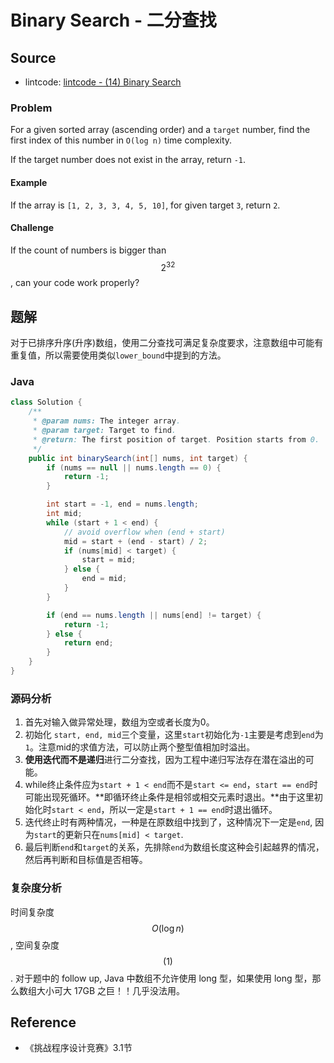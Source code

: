 # Binary Search - 二分查找

## Source

- lintcode: [lintcode - (14) Binary Search](http://www.lintcode.com/en/problem/binary-search/)

### Problem

For a given sorted array (ascending order) and a `target` number, find the
first index of this number in `O(log n)` time complexity.

If the target number does not exist in the array, return `-1`.

#### Example

If the array is `[1, 2, 3, 3, 4, 5, 10]`, for given target `3`, return `2`.

#### Challenge

If the count of numbers is bigger than $$2^{32}$$, can your code work properly?

## 题解

对于已排序升序(升序)数组，使用二分查找可满足复杂度要求，注意数组中可能有重复值，所以需要使用类似`lower_bound`中提到的方法。

### Java

```java
class Solution {
    /**
     * @param nums: The integer array.
     * @param target: Target to find.
     * @return: The first position of target. Position starts from 0.
     */
    public int binarySearch(int[] nums, int target) {
        if (nums == null || nums.length == 0) {
            return -1;
        }

        int start = -1, end = nums.length;
        int mid;
        while (start + 1 < end) {
            // avoid overflow when (end + start)
            mid = start + (end - start) / 2;
            if (nums[mid] < target) {
                start = mid;
            } else {
                end = mid;
            }
        }

        if (end == nums.length || nums[end] != target) {
            return -1;
        } else {
            return end;
        }
    }
}

```

### 源码分析

1. 首先对输入做异常处理，数组为空或者长度为0。
2. 初始化 `start, end, mid`三个变量，这里`start`初始化为`-1`主要是考虑到`end`为`1`。注意mid的求值方法，可以防止两个整型值相加时溢出。
3. **使用迭代而不是递归**进行二分查找，因为工程中递归写法存在潜在溢出的可能。
4. while终止条件应为`start + 1 < end`而不是`start <= end`，`start == end`时可能出现死循环。**即循环终止条件是相邻或相交元素时退出。**由于这里初始化时`start < end`，所以一定是`start + 1 == end`时退出循环。
5. 迭代终止时有两种情况，一种是在原数组中找到了，这种情况下一定是`end`, 因为`start`的更新只在`nums[mid] < target`.
6. 最后判断`end`和`target`的关系，先排除`end`为数组长度这种会引起越界的情况，然后再判断和目标值是否相等。

### 复杂度分析

时间复杂度 $$O(\log n)$$, 空间复杂度 $$(1)$$.
对于题中的 follow up, Java 中数组不允许使用 long 型，如果使用 long 型，那么数组大小可大 17GB 之巨！！几乎没法用。

## Reference

- 《挑战程序设计竞赛》3.1节
